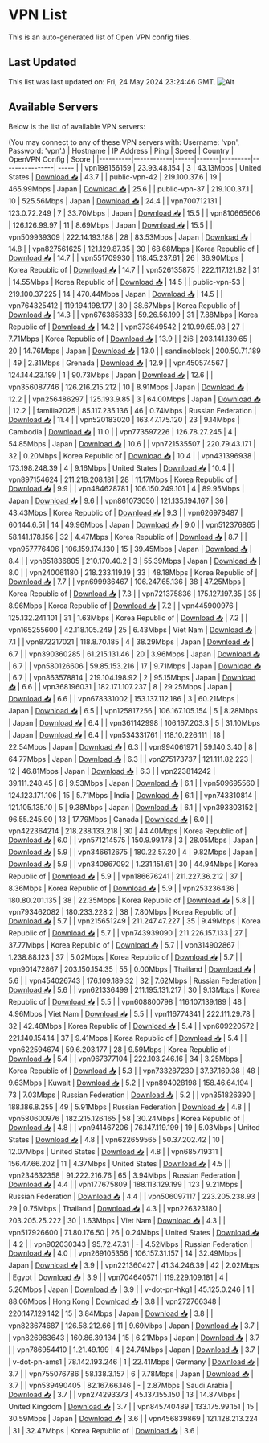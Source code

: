 # VPN List

This is an auto-generated list of Open VPN config files.

## Last Updated

This list was last updated on: Fri, 24 May 2024 23:24:46 GMT.
![Alt](https://repobeats.axiom.co/api/embed/186b98318ef1479477931607c1ad7d823f12451f.svg "Repobeats analytics image")

## Available Servers

Below is the list of available VPN servers:

(You may connect to any of these VPN servers with: Username: 'vpn', Password: 'vpn'.)
| Hostname | IP Address | Ping | Speed | Country | OpenVPN Config | Score |
|----------|------------|------|-------|---------|----------------| ----- |
| vpn198156159 | 23.93.48.154 | 3 | 43.13Mbps | United States | [Download 📥](./configs/server_0_US.ovpn) | 43.7 |
| public-vpn-42 | 219.100.37.6 | 19 | 465.99Mbps | Japan | [Download 📥](./configs/server_1_JP.ovpn) | 25.6 |
| public-vpn-37 | 219.100.37.1 | 10 | 525.56Mbps | Japan | [Download 📥](./configs/server_2_JP.ovpn) | 24.4 |
| vpn700712131 | 123.0.72.249 | 7 | 33.70Mbps | Japan | [Download 📥](./configs/server_3_JP.ovpn) | 15.5 |
| vpn810665606 | 126.126.99.97 | 11 | 8.69Mbps | Japan | [Download 📥](./configs/server_4_JP.ovpn) | 15.5 |
| vpn509939309 | 222.14.193.188 | 28 | 83.53Mbps | Japan | [Download 📥](./configs/server_5_JP.ovpn) | 14.8 |
| vpn827561625 | 121.129.87.35 | 30 | 68.68Mbps | Korea Republic of | [Download 📥](./configs/server_6_KR.ovpn) | 14.7 |
| vpn551709930 | 118.45.237.61 | 26 | 36.90Mbps | Korea Republic of | [Download 📥](./configs/server_7_KR.ovpn) | 14.7 |
| vpn526135875 | 222.117.121.82 | 31 | 14.55Mbps | Korea Republic of | [Download 📥](./configs/server_8_KR.ovpn) | 14.5 |
| public-vpn-53 | 219.100.37.225 | 14 | 470.44Mbps | Japan | [Download 📥](./configs/server_9_JP.ovpn) | 14.5 |
| vpn764325412 | 119.194.198.177 | 30 | 38.67Mbps | Korea Republic of | [Download 📥](./configs/server_10_KR.ovpn) | 14.3 |
| vpn676385833 | 59.26.56.199 | 31 | 7.88Mbps | Korea Republic of | [Download 📥](./configs/server_11_KR.ovpn) | 14.2 |
| vpn373649542 | 210.99.65.98 | 27 | 7.71Mbps | Korea Republic of | [Download 📥](./configs/server_12_KR.ovpn) | 13.9 |
| 2i6 | 203.141.139.65 | 20 | 14.76Mbps | Japan | [Download 📥](./configs/server_13_JP.ovpn) | 13.0 |
| sandinoblock | 200.50.71.189 | 49 | 2.31Mbps | Grenada | [Download 📥](./configs/server_14_GD.ovpn) | 12.9 |
| vpn450574567 | 124.144.23.199 | 1 | 90.73Mbps | Japan | [Download 📥](./configs/server_15_JP.ovpn) | 12.6 |
| vpn356087746 | 126.216.215.212 | 10 | 8.91Mbps | Japan | [Download 📥](./configs/server_16_JP.ovpn) | 12.2 |
| vpn256486297 | 125.193.9.85 | 3 | 64.00Mbps | Japan | [Download 📥](./configs/server_17_JP.ovpn) | 12.2 |
| familia2025 | 85.117.235.136 | 46 | 0.74Mbps | Russian Federation | [Download 📥](./configs/server_18_RU.ovpn) | 11.4 |
| vpn520183020 | 163.47.175.120 | 23 | 9.14Mbps | Cambodia | [Download 📥](./configs/server_19_KH.ovpn) | 11.0 |
| vpn773597226 | 126.78.27.245 | 4 | 54.85Mbps | Japan | [Download 📥](./configs/server_20_JP.ovpn) | 10.6 |
| vpn721535507 | 220.79.43.171 | 32 | 0.20Mbps | Korea Republic of | [Download 📥](./configs/server_21_KR.ovpn) | 10.4 |
| vpn431396938 | 173.198.248.39 | 4 | 9.16Mbps | United States | [Download 📥](./configs/server_22_US.ovpn) | 10.4 |
| vpn897154624 | 211.218.208.181 | 28 | 11.17Mbps | Korea Republic of | [Download 📥](./configs/server_23_KR.ovpn) | 9.9 |
| vpn484628781 | 106.150.249.101 | 4 | 89.95Mbps | Japan | [Download 📥](./configs/server_24_JP.ovpn) | 9.6 |
| vpn861073050 | 121.135.194.167 | 36 | 43.43Mbps | Korea Republic of | [Download 📥](./configs/server_25_KR.ovpn) | 9.3 |
| vpn626978487 | 60.144.6.51 | 14 | 49.96Mbps | Japan | [Download 📥](./configs/server_26_JP.ovpn) | 9.0 |
| vpn512376865 | 58.141.178.156 | 32 | 4.47Mbps | Korea Republic of | [Download 📥](./configs/server_27_KR.ovpn) | 8.7 |
| vpn957776406 | 106.159.174.130 | 15 | 39.45Mbps | Japan | [Download 📥](./configs/server_28_JP.ovpn) | 8.4 |
| vpn851836805 | 210.170.40.2 | 3 | 55.39Mbps | Japan | [Download 📥](./configs/server_29_JP.ovpn) | 8.0 |
| vpn240061180 | 218.233.119.19 | 33 | 48.18Mbps | Korea Republic of | [Download 📥](./configs/server_30_KR.ovpn) | 7.7 |
| vpn699936467 | 106.247.65.136 | 38 | 47.25Mbps | Korea Republic of | [Download 📥](./configs/server_31_KR.ovpn) | 7.3 |
| vpn721375836 | 175.127.197.35 | 35 | 8.96Mbps | Korea Republic of | [Download 📥](./configs/server_32_KR.ovpn) | 7.2 |
| vpn445900976 | 125.132.241.101 | 31 | 1.63Mbps | Korea Republic of | [Download 📥](./configs/server_33_KR.ovpn) | 7.2 |
| vpn165255600 | 42.118.105.249 | 25 | 6.43Mbps | Viet Nam | [Download 📥](./configs/server_34_VN.ovpn) | 7.1 |
| vpn872217021 | 118.8.70.185 | 4 | 38.29Mbps | Japan | [Download 📥](./configs/server_35_JP.ovpn) | 6.7 |
| vpn390360285 | 61.215.131.46 | 20 | 3.96Mbps | Japan | [Download 📥](./configs/server_36_JP.ovpn) | 6.7 |
| vpn580126606 | 59.85.153.216 | 17 | 9.71Mbps | Japan | [Download 📥](./configs/server_37_JP.ovpn) | 6.7 |
| vpn863578814 | 219.104.198.92 | 2 | 95.15Mbps | Japan | [Download 📥](./configs/server_38_JP.ovpn) | 6.6 |
| vpn368196031 | 182.171.107.237 | 8 | 29.25Mbps | Japan | [Download 📥](./configs/server_39_JP.ovpn) | 6.6 |
| vpn678331002 | 153.137.112.186 | 3 | 60.21Mbps | Japan | [Download 📥](./configs/server_40_JP.ovpn) | 6.5 |
| vpn125817256 | 106.167.105.154 | 5 | 8.28Mbps | Japan | [Download 📥](./configs/server_41_JP.ovpn) | 6.4 |
| vpn361142998 | 106.167.203.3 | 5 | 31.10Mbps | Japan | [Download 📥](./configs/server_42_JP.ovpn) | 6.4 |
| vpn534331761 | 118.10.226.111 | 18 | 22.54Mbps | Japan | [Download 📥](./configs/server_43_JP.ovpn) | 6.3 |
| vpn994061971 | 59.140.3.40 | 8 | 64.77Mbps | Japan | [Download 📥](./configs/server_44_JP.ovpn) | 6.3 |
| vpn275173737 | 121.111.82.223 | 12 | 46.81Mbps | Japan | [Download 📥](./configs/server_45_JP.ovpn) | 6.3 |
| vpn223814242 | 39.111.248.45 | 6 | 9.53Mbps | Japan | [Download 📥](./configs/server_46_JP.ovpn) | 6.1 |
| vpn509695560 | 124.123.171.106 | 15 | 5.71Mbps | India | [Download 📥](./configs/server_47_IN.ovpn) | 6.1 |
| vpn743310814 | 121.105.135.10 | 5 | 9.38Mbps | Japan | [Download 📥](./configs/server_48_JP.ovpn) | 6.1 |
| vpn393303152 | 96.55.245.90 | 13 | 17.79Mbps | Canada | [Download 📥](./configs/server_49_CA.ovpn) | 6.0 |
| vpn422364214 | 218.238.133.218 | 30 | 44.40Mbps | Korea Republic of | [Download 📥](./configs/server_50_KR.ovpn) | 6.0 |
| vpn571214575 | 150.9.99.178 | 3 | 28.05Mbps | Japan | [Download 📥](./configs/server_51_JP.ovpn) | 5.9 |
| vpn346612675 | 180.22.57.20 | 4 | 9.82Mbps | Japan | [Download 📥](./configs/server_52_JP.ovpn) | 5.9 |
| vpn340867092 | 1.231.151.61 | 30 | 44.94Mbps | Korea Republic of | [Download 📥](./configs/server_53_KR.ovpn) | 5.9 |
| vpn186676241 | 211.227.36.212 | 37 | 8.36Mbps | Korea Republic of | [Download 📥](./configs/server_54_KR.ovpn) | 5.9 |
| vpn253236436 | 180.80.201.135 | 38 | 22.35Mbps | Korea Republic of | [Download 📥](./configs/server_55_KR.ovpn) | 5.8 |
| vpn793462082 | 180.233.228.2 | 38 | 7.80Mbps | Korea Republic of | [Download 📥](./configs/server_56_KR.ovpn) | 5.7 |
| vpn215651249 | 211.247.47.227 | 35 | 9.49Mbps | Korea Republic of | [Download 📥](./configs/server_57_KR.ovpn) | 5.7 |
| vpn743939090 | 211.226.157.133 | 27 | 37.77Mbps | Korea Republic of | [Download 📥](./configs/server_58_KR.ovpn) | 5.7 |
| vpn314902867 | 1.238.88.123 | 37 | 5.02Mbps | Korea Republic of | [Download 📥](./configs/server_59_KR.ovpn) | 5.7 |
| vpn901472867 | 203.150.154.35 | 55 | 0.00Mbps | Thailand | [Download 📥](./configs/server_60_TH.ovpn) | 5.6 |
| vpn454026743 | 176.109.189.32 | 32 | 7.62Mbps | Russian Federation | [Download 📥](./configs/server_61_RU.ovpn) | 5.6 |
| vpn621336499 | 211.195.131.217 | 30 | 9.13Mbps | Korea Republic of | [Download 📥](./configs/server_62_KR.ovpn) | 5.5 |
| vpn608800798 | 116.107.139.189 | 48 | 4.96Mbps | Viet Nam | [Download 📥](./configs/server_63_VN.ovpn) | 5.5 |
| vpn116774341 | 222.111.29.78 | 32 | 42.48Mbps | Korea Republic of | [Download 📥](./configs/server_64_KR.ovpn) | 5.4 |
| vpn609220572 | 221.140.154.14 | 37 | 9.41Mbps | Korea Republic of | [Download 📥](./configs/server_65_KR.ovpn) | 5.4 |
| vpn622594674 | 59.6.203.177 | 28 | 9.59Mbps | Korea Republic of | [Download 📥](./configs/server_66_KR.ovpn) | 5.4 |
| vpn967377104 | 222.103.246.16 | 34 | 3.25Mbps | Korea Republic of | [Download 📥](./configs/server_67_KR.ovpn) | 5.3 |
| vpn733287230 | 37.37.169.38 | 48 | 9.63Mbps | Kuwait | [Download 📥](./configs/server_68_KW.ovpn) | 5.2 |
| vpn894028198 | 158.46.64.194 | 73 | 7.03Mbps | Russian Federation | [Download 📥](./configs/server_69_RU.ovpn) | 5.2 |
| vpn351826390 | 188.186.8.255 | 49 | 5.91Mbps | Russian Federation | [Download 📥](./configs/server_70_RU.ovpn) | 4.8 |
| vpn580600976 | 182.215.126.165 | 58 | 30.24Mbps | Korea Republic of | [Download 📥](./configs/server_71_KR.ovpn) | 4.8 |
| vpn941467206 | 76.147.119.199 | 19 | 5.03Mbps | United States | [Download 📥](./configs/server_72_US.ovpn) | 4.8 |
| vpn622659565 | 50.37.202.42 | 10 | 12.07Mbps | United States | [Download 📥](./configs/server_73_US.ovpn) | 4.8 |
| vpn685719311 | 156.47.66.202 | 11 | 4.37Mbps | United States | [Download 📥](./configs/server_74_US.ovpn) | 4.5 |
| vpn234632358 | 91.222.216.76 | 65 | 3.94Mbps | Russian Federation | [Download 📥](./configs/server_75_RU.ovpn) | 4.4 |
| vpn177675809 | 188.113.129.199 | 123 | 9.21Mbps | Russian Federation | [Download 📥](./configs/server_76_RU.ovpn) | 4.4 |
| vpn506097117 | 223.205.238.93 | 29 | 0.75Mbps | Thailand | [Download 📥](./configs/server_77_TH.ovpn) | 4.3 |
| vpn226323180 | 203.205.25.222 | 30 | 1.63Mbps | Viet Nam | [Download 📥](./configs/server_78_VN.ovpn) | 4.3 |
| vpn517926600 | 71.80.176.50 | 26 | 0.24Mbps | United States | [Download 📥](./configs/server_79_US.ovpn) | 4.2 |
| vpn902030343 | 95.72.47.31 | - | 4.52Mbps | Russian Federation | [Download 📥](./configs/server_80_RU.ovpn) | 4.0 |
| vpn269105356 | 106.157.31.157 | 14 | 32.49Mbps | Japan | [Download 📥](./configs/server_81_JP.ovpn) | 3.9 |
| vpn221360427 | 41.34.246.39 | 42 | 2.02Mbps | Egypt | [Download 📥](./configs/server_82_EG.ovpn) | 3.9 |
| vpn704640571 | 119.229.109.181 | 4 | 5.26Mbps | Japan | [Download 📥](./configs/server_83_JP.ovpn) | 3.9 |
| v-dot-pn-hkg1 | 45.125.0.246 | 1 | 88.06Mbps | Hong Kong | [Download 📥](./configs/server_84_HK.ovpn) | 3.8 |
| vpn272766348 | 220.147.129.142 | 15 | 3.84Mbps | Japan | [Download 📥](./configs/server_85_JP.ovpn) | 3.8 |
| vpn823674687 | 126.58.212.66 | 11 | 9.69Mbps | Japan | [Download 📥](./configs/server_86_JP.ovpn) | 3.7 |
| vpn826983643 | 160.86.39.134 | 15 | 6.21Mbps | Japan | [Download 📥](./configs/server_87_JP.ovpn) | 3.7 |
| vpn786954410 | 1.21.49.199 | 4 | 24.74Mbps | Japan | [Download 📥](./configs/server_88_JP.ovpn) | 3.7 |
| v-dot-pn-ams1 | 78.142.193.246 | 1 | 22.41Mbps | Germany | [Download 📥](./configs/server_89_DE.ovpn) | 3.7 |
| vpn755076786 | 58.138.3.157 | 6 | 7.78Mbps | Japan | [Download 📥](./configs/server_90_JP.ovpn) | 3.7 |
| vpn539490405 | 82.167.66.146 | - | 2.87Mbps | Saudi Arabia | [Download 📥](./configs/server_91_SA.ovpn) | 3.7 |
| vpn274293373 | 45.137.155.150 | 13 | 14.87Mbps | United Kingdom | [Download 📥](./configs/server_92_GB.ovpn) | 3.7 |
| vpn845740489 | 133.175.99.151 | 15 | 30.59Mbps | Japan | [Download 📥](./configs/server_93_JP.ovpn) | 3.6 |
| vpn456839869 | 121.128.213.224 | 31 | 32.47Mbps | Korea Republic of | [Download 📥](./configs/server_94_KR.ovpn) | 3.6 |
